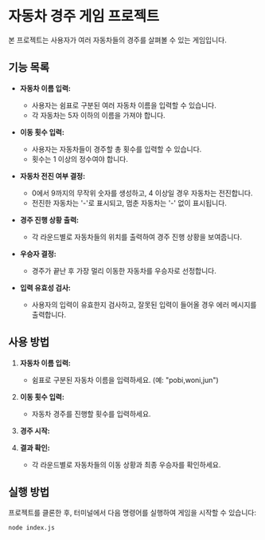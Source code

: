 # 자동차 경주 게임 프로젝트

본 프로젝트는 사용자가 여러 자동차들의 경주를 살펴볼 수 있는 게임입니다.

## 기능 목록

- **자동차 이름 입력:**
  - 사용자는 쉼표로 구분된 여러 자동차 이름을 입력할 수 있습니다.
  - 각 자동차는 5자 이하의 이름을 가져야 합니다.

- **이동 횟수 입력:**
  - 사용자는 자동차들이 경주할 총 횟수를 입력할 수 있습니다.
  - 횟수는 1 이상의 정수여야 합니다.

- **자동차 전진 여부 결정:**
  - 0에서 9까지의 무작위 숫자를 생성하고, 4 이상일 경우 자동차는 전진합니다.
  - 전진한 자동차는 '-'로 표시되고, 멈춘 자동차는 '-' 없이 표시됩니다.

- **경주 진행 상황 출력:**
  - 각 라운드별로 자동차들의 위치를 출력하여 경주 진행 상황을 보여줍니다.

- **우승자 결정:**
  - 경주가 끝난 후 가장 멀리 이동한 자동차를 우승자로 선정합니다.

- **입력 유효성 검사:**
  - 사용자의 입력이 유효한지 검사하고, 잘못된 입력이 들어올 경우 에러 메시지를 출력합니다.

## 사용 방법

1. **자동차 이름 입력:**
   - 쉼표로 구분된 자동차 이름을 입력하세요. (예: "pobi,woni,jun")

2. **이동 횟수 입력:**
   - 자동차 경주를 진행할 횟수를 입력하세요.

3. **경주 시작:**

4. **결과 확인:**
   - 각 라운드별로 자동차들의 이동 상황과 최종 우승자를 확인하세요.

## 실행 방법

프로젝트를 클론한 후, 터미널에서 다음 명령어를 실행하여 게임을 시작할 수 있습니다:

`node index.js`



